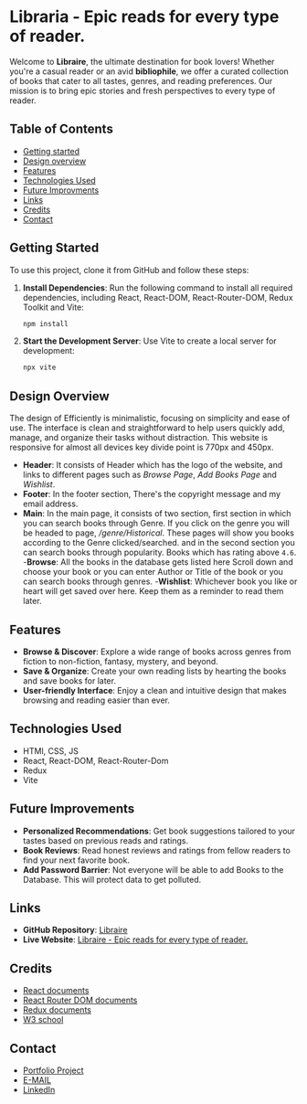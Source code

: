# Libraria - Epic reads for every type of reader.

Welcome to **Libraire**, the ultimate destination for book lovers! Whether you're a casual reader or an avid **bibliophile**, we offer a curated collection of books that cater to all tastes, genres, and reading preferences. Our mission is to bring epic stories and fresh perspectives to every type of reader.

## Table of Contents
- [Getting started](#getting-started)
- [Design overview](#design-overview)
- [Features](#features)
- [Technologies Used](#technologies-used)
- [Future Improvments](#future-improvements)
- [Links](#links)
- [Credits](#credits)
- [Contact](#contact)


## Getting Started

To use this project, clone it from GitHub and follow these steps:

1. **Install Dependencies**: Run the following command to install all required dependencies, including React, React-DOM, React-Router-DOM, Redux Toolkit and Vite:
   ```bash
   npm install
   ```

2. **Start the Development Server**: Use Vite to create a local server for development:
   ```bash
   npx vite
   ```

## Design Overview

The design of Efficiently is minimalistic, focusing on simplicity and ease of use. The interface is clean and straightforward to help users quickly add, manage, and organize their tasks without distraction. This website is responsive for almost all devices key divide point is 770px and 450px.

- **Header**: It consists of Header which has the logo of the website, and links to different pages such as *Browse Page*, *Add Books Page* and *Wishlist*.
- **Footer**: In the footer section, There's the copyright message and my email address.
- **Main**: In the main page, it consists of two section, first section in which you can search books through Genre. If you click on the genre you will be headed to page, */genre/Historical*. These pages will show you books according to the Genre clicked/searched. and in the second section you can search books through popularity. Books which has rating above `4.6`.
-**Browse**: All the books in the database gets listed here Scroll down and choose your book or you can enter Author or Title of the book or you can search books through genres.
-**Wishlist**: Whichever book you like or heart will get saved over here. Keep them as a reminder to read them later.

## Features

- **Browse & Discover**: Explore a wide range of books across genres from fiction to non-fiction, fantasy, mystery, and beyond.
- **Save & Organize**: Create your own reading lists by hearting the books and save books for later.
- **User-friendly Interface**: Enjoy a clean and intuitive design that makes browsing and reading easier than ever.

## Technologies Used

- HTMl, CSS, JS
- React, React-DOM, React-Router-Dom
- Redux
- Vite

## Future Improvements

- **Personalized Recommendations**: Get book suggestions tailored to your tastes based on previous reads and ratings.
- **Book Reviews**: Read honest reviews and ratings from fellow readers to find your next favorite book.
- **Add Password Barrier**: Not everyone will be able to add Books to the Database. This will protect data to get polluted.

## Links

- **GitHub Repository**: [Libraire](https://github.com/pradeep13jena/Libraire)
- **Live Website**: [Libraire - Epic reads for every type of reader.](https://libraire.netlify.app/)

## Credits

- [React documents](https://react.dev/learn)
- [React Router DOM documents](https://reactrouter.com/en/main/start/tutorial)
- [Redux documents](https://redux-toolkit.js.org/introduction/getting-started)
- [W3 school](https://www.w3schools.com/)

## Contact

- [Portfolio Project](https://pradeepjena.netlify.app/)
- [E-MAIL](goldrushatjenas@gmail.com)
- [LinkedIn](https://www.linkedin.com/in/pradeepjena/)